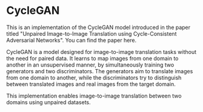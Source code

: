 # CycleGAN
This is an implementation of the CycleGAN model introduced in the paper titled "Unpaired Image-to-Image Translation using Cycle-Consistent Adversarial Networks". You can find the paper here.

CycleGAN is a model designed for image-to-image translation tasks without the need for paired data. It learns to map images from one domain to another in an unsupervised manner, by simultaneously training two generators and two discriminators. The generators aim to translate images from one domain to another, while the discriminators try to distinguish between translated images and real images from the target domain.

This implementation enables image-to-image translation between two domains using unpaired datasets.
